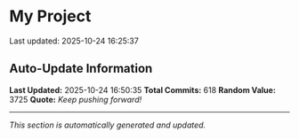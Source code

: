 # My Project


Last updated: 2025-10-24 16:25:37

















































































































































































































































































































































































































































































































































































































































































































































































































































































































































































































































## Auto-Update Information

**Last Updated:** 2025-10-24 16:50:35
**Total Commits:** 618
**Random Value:** 3725
**Quote:** _Keep pushing forward!_

---
_This section is automatically generated and updated._
